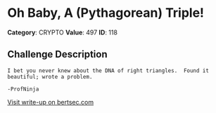 # Oh Baby, A (Pythagorean) Triple!
**Category**: CRYPTO
**Value**: 497
**ID**: 118

## Challenge Description
```
I bet you never knew about the DNA of right triangles.  Found it beautiful; wrote a problem.

-ProfNinja
```

[Visit write-up on bertsec.com](https://bertsec.com/oh-baby,-a-(pythagorean)-triple!)
